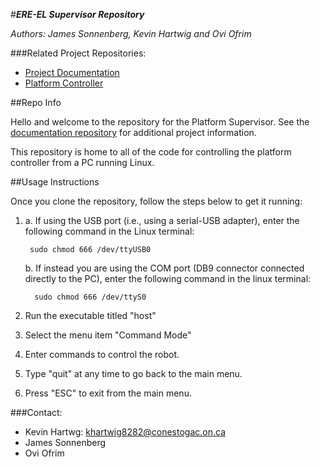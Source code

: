 #__*ERE-EL Supervisor Repository*__

*Authors: James Sonnenberg, Kevin Hartwig and Ovi Ofrim*


###Related Project Repositories:
 + [Project Documentation](https://github.com/oovi77/Robot-Documentation-)
 + [Platform Controller](https://github.com/kevin-hartwig/Robot_Platform)

##Repo Info

Hello and welcome to the repository for the Platform Supervisor.  See the [documentation repository](https://github.com/oovi77/Robot-Documentation-) for additional project information. 

This repository is home to all of the code for controlling the platform controller from a PC running Linux.  

##Usage Instructions

Once you clone the repository, follow the steps below to get it running:

1. a. If using the USB port (i.e., using a serial-USB adapter), enter the following command in the Linux terminal:   

        sudo chmod 666 /dev/ttyUSB0

   b. If instead you are using the COM port (DB9 connector connected directly to the PC), enter the following command in the linux terminal: 

         sudo chmod 666 /dev/ttyS0

3. Run the executable titled "host"

4. Select the menu item "Command Mode"

5. Enter commands to control the robot.

6. Type "quit" at any time to go back to the main menu.

7. Press "ESC" to exit from the main menu.


###Contact: 

* Kevin Hartwg:       khartwig8282@conestogac.on.ca
* James Sonnenberg    
* Ovi Ofrim           
